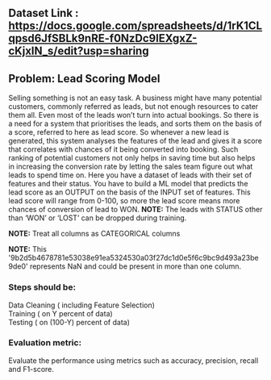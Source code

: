 ## Dataset Link : https://docs.google.com/spreadsheets/d/1rK1CLqpsd6JfSBLk9nRE-f0NzDc9lEXgxZ-cKjxIN_s/edit?usp=sharing


## Problem: Lead Scoring Model

Selling something is not an easy task. A business might have many potential customers, commonly referred as leads, but not enough resources to cater them all. Even most of the leads won’t turn into actual bookings. So there is a need for a system that prioritises the leads, and sorts them on the basis of a score, referred to here as lead score. So whenever a new lead is generated, this system analyses the features of the lead and gives it a score that correlates with chances of it being converted into booking. Such ranking of potential customers not only helps in saving time but also helps in increasing the conversion rate by letting the sales team figure out what leads to spend time on.
Here you have a dataset of leads with their set of features and their status. You have to build a ML model that predicts the lead score as an OUTPUT on the basis of the INPUT set of features. This lead score will range from 0-100, so more the lead score means more chances of conversion of lead to WON.
**NOTE:** The leads with STATUS other than ‘WON’ or ‘LOST’ can be dropped during training.

**NOTE:** Treat all columns as CATEGORICAL columns

**NOTE:**
This '9b2d5b4678781e53038e91ea5324530a03f27dc1d0e5f6c9bc9d493a23be9de0' represents NaN and could be present in more than one column.

### Steps should be:
Data Cleaning ( including Feature Selection)            
Training ( on Y percent of data)         
Testing ( on (100-Y) percent of data)        
### Evaluation metric: 

Evaluate the performance using metrics such as accuracy, precision, recall and F1-score.

